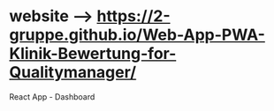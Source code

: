 # website --> https://2-gruppe.github.io/Web-App-PWA-Klinik-Bewertung-for-Qualitymanager/
React  App - Dashboard 
